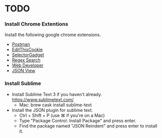 # TODO

### Install Chrome Extentions
Install the following google chrome extensions.

* [Postman](https://chrome.google.com/webstore/detail/postman/fhbjgbiflinjbdggehcddcbncdddomop?hl=en)
* [EditThisCookie](https://chrome.google.com/webstore/detail/editthiscookie/fngmhnnpilhplaeedifhccceomclgfbg?hl=en)
* [SelectorGadget](https://chrome.google.com/webstore/detail/selectorgadget/mhjhnkcfbdhnjickkkdbjoemdmbfginb)
* [Regex Search](https://chrome.google.com/webstore/detail/regex-search/bcdabfmndggphffkchfdcekcokmbnkjl?hl=en)
* [Web Developer](https://chrome.google.com/webstore/detail/web-developer/bfbameneiokkgbdmiekhjnmfkcnldhhm?hl=en-US)
* [JSON View](https://chrome.google.com/webstore/detail/jsonview/chklaanhfefbnpoihckbnefhakgolnmc?hl=en-US)

### Install Sublime
- Install Sublime Text 3 if you haven't already. https://www.sublimetext.com/
	- Mac: brew cask install sublime-text
- Install the JSON plugin for sublime text.
	- Ctrl + Shift + P (use ⌘ if you're on a Mac)
	- Type "Package Control: Install Package" and press enter.
	- Find the package named "JSON Reindent" and press enter to install it.